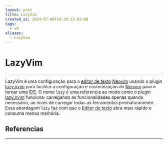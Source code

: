 ```yaml
---
layout: post
title: LazyVim
created_at: 2024-07-08T14:34:33-03:00
tags:
  - v0
aliases:
  - LazyVim
---
```

# LazyVim
---
LazyVim é uma configuração para o [editor de texto](2024-07-08-Editor%20de%20texto.md)  [Neovim](2024-07-08-Neovim.md) usando o plugin [lazy.nvim](2024-07-08-lazy_nvim.md) para facilitar a configuração e customização do [Neovim](2024-07-08-Neovim.md) para o tornar uma [IDE](2024-07-08-Integrated_Development_Environment.md). O nome `lazy` é uma referencia ao modo como o plugin [lazy.nvim](2024-07-08-lazy_nvim.md) funciona: carregando as funcionalidades apenas quando necessário, ao invés de carregar todas as ferramentas prematuramente. Essa abordagem `lazy` faz com que o [Editor de texto](2024-07-08-Editor%20de%20texto.md) abra mais rápido e consuma menos memória.

## Referencias
---
[^1]: [Site oficial](https://www.lazyvim.org/)
